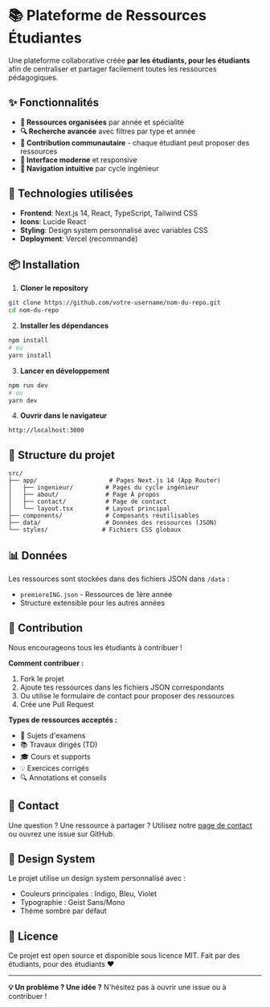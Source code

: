 # 📚 Plateforme de Ressources Étudiantes

Une plateforme collaborative créée **par les étudiants, pour les étudiants** afin de centraliser et partager facilement toutes les ressources pédagogiques.

## ✨ Fonctionnalités

- **📖 Ressources organisées** par année et spécialité
- **🔍 Recherche avancée** avec filtres par type et année
- **👥 Contribution communautaire** - chaque étudiant peut proposer des ressources
- **📱 Interface moderne** et responsive
- **🎯 Navigation intuitive** par cycle ingénieur

## 🚀 Technologies utilisées

- **Frontend**: Next.js 14, React, TypeScript, Tailwind CSS
- **Icons**: Lucide React
- **Styling**: Design system personnalisé avec variables CSS
- **Deployment**: Vercel (recommandé)

## 📦 Installation

1. **Cloner le repository**
```bash
git clone https://github.com/votre-username/nom-du-repo.git
cd nom-du-repo
```

2. **Installer les dépendances**
```bash
npm install
# ou
yarn install
```

3. **Lancer en développement**
```bash
npm run dev
# ou
yarn dev
```

4. **Ouvrir dans le navigateur**
```
http://localhost:3000
```

## 🎯 Structure du projet

```
src/
├── app/                    # Pages Next.js 14 (App Router)
│   ├── ingenieur/         # Pages du cycle ingénieur
│   ├── about/             # Page À propos
│   ├── contact/           # Page de contact
│   └── layout.tsx         # Layout principal
├── components/            # Composants réutilisables
├── data/                  # Données des ressources (JSON)
└── styles/               # Fichiers CSS globaux
```

## 📊 Données

Les ressources sont stockées dans des fichiers JSON dans `/data` :
- `premiereING.json` - Ressources de 1ère année
- Structure extensible pour les autres années

## 🤝 Contribution

Nous encourageons tous les étudiants à contribuer ! 

**Comment contribuer :**
1. Fork le projet
2. Ajoute tes ressources dans les fichiers JSON correspondants
3. Ou utilise le formulaire de contact pour proposer des ressources
4. Crée une Pull Request

**Types de ressources acceptés :**
- 📝 Sujets d'examens
- 📚 Travaux dirigés (TD)
- 🎓 Cours et supports
- 💡 Exercices corrigés
- 🔍 Annotations et conseils

## 📧 Contact

Une question ? Une ressource à partager ? 
Utilisez notre [page de contact](/contact) ou ouvrez une issue sur GitHub.

## 🎨 Design System

Le projet utilise un design system personnalisé avec :
- Couleurs principales : Indigo, Bleu, Violet
- Typographie : Geist Sans/Mono
- Thème sombre par défaut

## 📄 Licence

Ce projet est open source et disponible sous licence MIT. Fait par des étudiants, pour des étudiants ❤️

---

**💡 Un problème ? Une idée ?** N'hésitez pas à ouvrir une issue ou à contribuer !

